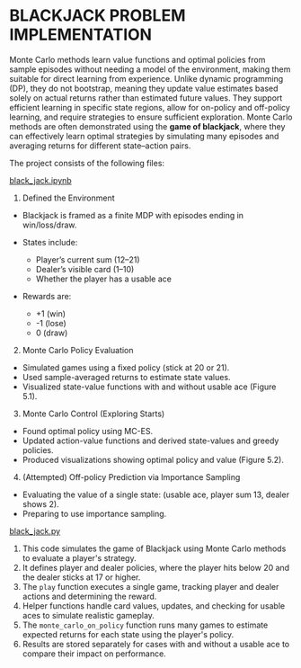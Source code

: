 # **BLACKJACK PROBLEM IMPLEMENTATION**

Monte Carlo methods learn value functions and optimal policies from sample episodes without needing a model of the environment, making them suitable for direct learning from experience. Unlike dynamic programming (DP), they do not bootstrap, meaning they update value estimates based solely on actual returns rather than estimated future values. They support efficient learning in specific state regions, allow for on-policy and off-policy learning, and require strategies to ensure sufficient exploration.
Monte Carlo methods are often demonstrated using the **game of blackjack**, where they can effectively learn optimal strategies by simulating many episodes and averaging returns for different state–action pairs.

The project consists of the following files:

[black_jack.ipynb](https://github.com/alinavirabyan/Reinforcment_Learning/blob/main/blackjack/notebooks/black_jack.ipynb)

1. Defined the Environment

- Blackjack is framed as a finite MDP with episodes ending in win/loss/draw.

- States include:

   - Player’s current sum (12–21)
   - Dealer’s visible card (1–10)
   - Whether the player has a usable ace

- Rewards are:

    - +1 (win)
    - -1 (lose)
    - 0 (draw)

2. Monte Carlo Policy Evaluation
   

- Simulated games using a fixed policy (stick at 20 or 21).
- Used sample-averaged returns to estimate state values.
- Visualized state-value functions with and without usable ace (Figure 5.1).


3. Monte Carlo Control (Exploring Starts)


- Found optimal policy using MC-ES.
- Updated action-value functions and derived state-values and greedy policies.
- Produced visualizations showing optimal policy and value (Figure 5.2).


4. (Attempted) Off-policy Prediction via Importance Sampling
   

- Evaluating the value of a single state: (usable ace, player sum 13, dealer shows 2).
- Preparing to use importance sampling.


[black_jack.py](https://github.com/alinavirabyan/Reinforcment_Learning/blob/main/blackjack/src/black_jack.py)


1. This code simulates the game of Blackjack using Monte Carlo methods to evaluate a player's strategy.
2. It defines player and dealer policies, where the player hits below 20 and the dealer sticks at 17 or higher.
3. The `play` function executes a single game, tracking player and dealer actions and determining the reward.
4. Helper functions handle card values, updates, and checking for usable aces to simulate realistic gameplay.
5. The `monte_carlo_on_policy` function runs many games to estimate expected returns for each state using the player's policy.
6. Results are stored separately for cases with and without a usable ace to compare their impact on performance.


